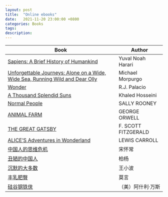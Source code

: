 ```yaml
---
layout: post
title:  "Online ebooks"
date:   2021-11-20 23:00:00 +0800
categories: Books
tags:
description: 
---
```



  Book                                                                              |Author 
------------------------------------------------------------------------------------|-------
[Sapiens: A Brief History of Humankind](https://dn720005.ca.archive.org/0/items/sapiens_202112/Sapiens.pdf)|Yuval Noah Harari
[Unforgettable Journeys: Alone on a Wide, Wide Sea, Running Wild and Dear Olly](https://oceanofpdf.com/authors/michael-morpurgo/pdf-epub-unforgettable-journeys-alone-on-a-wide-wide-sea-running-wild-and-dear-olly-download-49324860399/)|Michael Morpurgo
[Wonder](https://dn790002.ca.archive.org/0/items/wonder_202105/Wonder.pdf)|R.J. Palacio
[A Thousand Splendid Suns](https://ia802805.us.archive.org/1/items/athousandsplendidsun/A%20thousand%20splendid%20sun.pdf)|Khaled Hosseini
[Normal People](https://drive.google.com/file/d/1mwamwITtiuMDxX-8cNj8TpMO31SJzirb/view)|SALLY ROONEY
[ANIMAL FARM](https://dn790000.ca.archive.org/0/items/animalfarm00orwe_0/animalfarm00orwe_0.pdf)|GEORGE ORWELL
[THE GREAT GATSBY](https://dn720501.ca.archive.org/0/items/greatgatsby00fitz_1/greatgatsby00fitz_1.pdf)|F. SCOTT FITZGERALD
[ALICE’S Adventures in Wonderland](https://www.adobe.com/be_en/active-use/pdf/Alice_in_Wonderland.pdf)|LEWIS CARROLL
[中国人的思维危机](https://www.scribd.com/document/779164686/%E4%B8%AD%E5%9B%BD%E4%BA%BA%E7%9A%84%E6%80%9D%E7%BB%B4%E5%8D%B1%E6%9C%BA-%E5%AE%8B%E6%80%80%E5%B8%B8%E8%91%97-Z-Library) |宋怀常
[丑陋的中国人](https://archive.org/details/The-Ugly-Chinese) |柏杨    
[沉默的大多数](https://eol.nwafu.edu.cn/meol/analytics/resPdfShow.do?resId=278117&lid=44729) |王小波 
[丰乳肥臀](https://docs.google.com/open?id=0B61Z4IXsLjTXYUZISU9YZUpLYVE)     |莫言    
[硅谷钢铁侠](https://archive.org/details/77ebooks.com_202202)   |（美）阿什利·万斯
